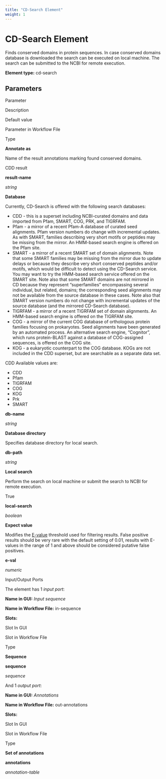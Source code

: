 ```yaml
---
title: "CD-Search Element"
weight: 1
---
```



# CD-Search Element

Finds conserved domains in protein sequences. In case conserved domains database is downloaded the search can be executed on local machine. The search can be submitted to the NCBI for remote execution.

**Element type:** cd-search

Parameters
----------

Parameter

Description

Default value

Parameter in Workflow File

Type

**Annotate as**

Name of the result annotations marking found conserved domains.

CDD result

**result-name**

_string_

**Database**

Currently, CD-Search is offered with the following search databases:

*   CDD - this is a superset including NCBI-curated domains and data imported from Pfam, SMART, COG, PRK, and TIGRFAM.
*   Pfam - a mirror of a recent Pfam-A database of curated seed alignments. Pfam version numbers do change with incremental updates. As with SMART, families describing very short motifs or peptides may be missing from the mirror. An HMM-based search engine is offered on the Pfam site.
*   SMART - a mirror of a recent SMART set of domain alignments. Note that some SMART families may be missing from the mirror due to update delays or because they describe very short conserved peptides and/or motifs, which would be difficult to detect using the CD-Search service. You may want to try the HMM-based search service offered on the SMART site. Note also that some SMART domains are not mirrored in CD because they represent “superfamilies” encompassing several individual, but related, domains; the corresponding seed alignments may not be available from the source database in these cases. Note also that SMART version numbers do not change with incremental updates of the source database (and the mirrored CD-Search database).
*   TIGRFAM - a mirror of a recent TIGRFAM set of domain alignments. An HMM-based search engine is offered on the TIGRFAM site.
*   COG - a mirror of the current COG database of orthologous protein families focusing on prokaryotes. Seed alignments have been generated by an automated process. An alternative search engine, “Cognitor”, which runs protein-BLAST against a database of COG-assigned sequences, is offered on the COG site.
*   KOG - a eukaryotic counterpart to the COG database. KOGs are not included in the CDD superset, but are searchable as a separate data set.

CDD Available values are:

*   CDD
*   Pfam
*   TIGRFAM
*   COG
*   KOG
*   Prk
*   SMART

**db-name**

_string_

**Database directory**

Specifies database directory for local search.



**db-path**

_string_

**Local search**

Perform the search on local machine or submit the search to NCBI for remote execution.

True

**local-search**

_boolean_

**Expect value**

Modifies the [E-value](http://www.ncbi.nlm.nih.gov/BLAST/blastcgihelp.shtml#expect) threshold used for filtering results. False positive results should be very rare with the default setting of 0.01, results with E-values in the range of 1 and above should be considered putative false positives.



**e-val**

_numeric_

Input/Output Ports

The element has 1 _input port_:

**Name in GUI:** _Input sequence_

**Name in Workflow File:** in-sequence

**Slots:**

Slot In GUI

Slot in Workflow File

Type

**Sequence**

**sequence**

_sequence_

And 1 _output port_:

**Name in GUI:** _Annotations_

**Name in Workflow File:** out-annotations

**Slots:**

Slot In GUI

Slot in Workflow File

Type

**Set of annotations**

**annotations**

_annotation-table_
